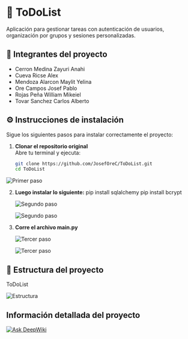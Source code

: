 # 📝 ToDoList

Aplicación para gestionar tareas con autenticación de usuarios, organización por grupos y sesiones personalizadas.

## 👥 Integrantes del proyecto

- Cerron Medina Zayuri Anahi
- Cueva Ricse Alex
- Mendoza Alarcon Maylit Yelina
- Ore Campos Josef Pablo
- Rojas Peña William Mikeiel 
- Tovar Sanchez Carlos Alberto


## ⚙️ Instrucciones de instalación

Sigue los siguientes pasos para instalar correctamente el proyecto:

1. **Clonar el repositorio original**  
   Abre tu terminal y ejecuta:
   ```bash
   git clone https://github.com/JosefOreC/ToDoList.git
   cd ToDoList 
  ![Primer paso](https://i.imgur.com/wrxPQHv.png)
   
2. **Luego instalar lo siguiente:** 
pip install sqlalchemy
pip install bcrypt

    ![Segundo paso](https://i.imgur.com/dX6qG0q.png)
   
    ![Segundo paso](https://i.imgur.com/j8iUxGf.png)
   
3. **Corre el archivo main.py**
   
   ![Tercer paso](https://i.imgur.com/FF1fIn3.png)
   
   ![Tercer paso](https://i.imgur.com/bRBQ4vO.png)
   
## 📁 Estructura del proyecto

ToDoList

![Estructura](https://i.imgur.com/l7r5bLA.png)

## Información detallada del proyecto

[![Ask DeepWiki](https://deepwiki.com/badge.svg)](https://deepwiki.com/JosefOreC/ToDoList)



